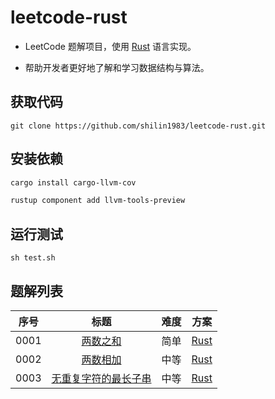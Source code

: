 # leetcode-rust

- LeetCode 题解项目，使用 [Rust](https://www.rust-lang.org/) 语言实现。

- 帮助开发者更好地了解和学习数据结构与算法。

## 获取代码

```git
git clone https://github.com/shilin1983/leetcode-rust.git
```

## 安装依赖

```bash
cargo install cargo-llvm-cov
```

```bash
rustup component add llvm-tools-preview
```

## 运行测试

```shell
sh test.sh
```

## 题解列表

| 序号  |                                                 标题                                                 | 难度  |                                        方案                                         |
| :---: | :--------------------------------------------------------------------------------------------------: | :---: | :---------------------------------------------------------------------------------: |
| 0001  |                          [两数之和](https://leetcode.cn/problems/two-sum/)                           | 简单  |                    [Rust](src/solutions/problem0001/two_sum.rs)                     |
| 0002  |                      [两数相加](https://leetcode.cn/problems/add-two-numbers/)                       | 中等  |                [Rust](src/solutions/problem0002/add_two_numbers.rs)                 |
| 0003  | [无重复字符的最长子串](https://leetcode.cn/problems/longest-substring-without-repeating-characters/) | 中等  | [Rust](src/solutions/problem0003/longest_substring_without_repeating_characters.rs) |
